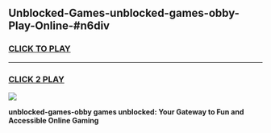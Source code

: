 
## Unblocked-Games-unblocked-games-obby-Play-Online-#n6div
<h3>
<a href="https://premium.freeplayer.one?title=unblocked-games-obby&ref=27F">CLICK TO PLAY</a></h3>
<hr>

<h3>
<a href="https://premium.freeplayer.one?title=unblocked-games-obby&ref=27F">CLICK 2 PLAY</a>
  
</h3>

<a href="https://premium.freeplayer.one?title=unblocked-games-obby&ref=27F"><img src="https://clearcache.store/games.png"></a>


**unblocked-games-obby games unblocked: Your Gateway to Fun and Accessible Online Gaming**
